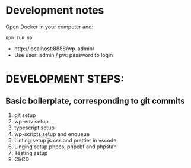 # Development notes

Open Docker in your computer and:

```
npm run up
```

- http://localhost:8888/wp-admin/
- Use user: admin / pw: password to login

# DEVELOPMENT STEPS:

## Basic boilerplate, corresponding to git commits

1. git setup
2. wp-env setup
3. typescript setup
4. wp-scripts setup and enqueue
5. Linting setup js css and prettier in vscode
6. Linging setup phpcs, phpcbf and phpstan
7. Testing setup
8. CI/CD

